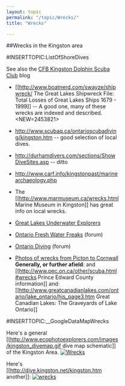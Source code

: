 ```yaml
---
layout: topic
permalink: "/topic/Wrecks/"
title: "Wrecks"

---
```


##Wrecks in the Kingston area

<div class="sidebar"  style="width:300px">
#INSERTTOPIC:ListOfShoreDives


See also the <a href="http://dolphinscubaclub.blogspot.com/">CFB Kingston Dolphin Scuba Club</a> blog

* [[http://www.boatnerd.com/swayze/shipwreck/ The Great Lakes Shipwreck File: Total Losses of Great Lakes Ships 1679 - 1999]] -- A good one, many of these wrecks are indexed and described.<NEW=2453821>
*  http://www.scubaq.ca/ontarioscubadiving/kingston.htm -- good selection of local dives.

*  http://durhamdivers.com/sections/ShowDiveSites.asp -- ditto
*  http://www.carf.info/kingstonpast/marinearchaeology.php
* The [[http://www.marmuseum.ca/wrecks.html Marine Museum in Kingston]] has great info on local wrecks.
*  <a href="http://www.gluediveclub.com/">Great Lakes Underwater Explorers</a>
* <a href="http://www.scubaboard.com/forums/ontario-fresh-water-freaks/">Ontario Fresh Water Freaks</a> (forum)
* <a href="http://www.ontariodiving.com">Ontario Diving</a> (forum)
* <a href="http://www.Kingstonunderwater.com">Photos of wrecks from Picton to Cornwall</a>
<b>Generally, or further afield</b>:
and [[http://www.pec.on.ca/other/scuba.html#wrecks Prince Edward County information]]
and: [[http://www.greatcanadianlakes.com/ontario/lake_ontario/his_page3.htm Great Canadian Lakes: The Graveyards of Lake Ontario]]

#INSERTTOPIC:__GoogleDataMapWrecks

Here's a general [[http://www.ecophotoexplorers.com/images/kingston_divemap.gif dive map schematic]] of the Kingston Area.
<a href="http://www.ecophotoexplorers.com/images/kingston_divemap.gif"><img src="http://k7waterfront.org/Images/th_ecophotoexplorers.jpg" class="imagelink" alt="Wrecks"></a>

Here's [[http://dive.kingston.net/kingston.htm another]]:
<a href="http://dive.kingston.net/kingston.htm"><img src="http://k7waterfront.org/Images/th_divekingstonnet.gif" alt="wrecks" class="imagelink"></a></div>




